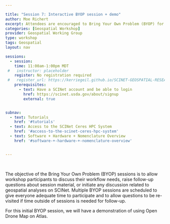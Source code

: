 ```yaml
---

title: "Session 7: Interactive BYOP session + demo"
author: Moe Richert
excerpt: Attendees are encouraged to Bring Your Own Problem (BYOP) for discussion and troubleshooting. A demonstation of using Open Drone Map on Atlas will be presented.   
categories: [Geospatial Workshop]  
provider: Geospatial Working Group
type: workshop
tags: Geospatial
layout: nav

sessions:
  - session: 
    time: 11:00am-1:00pm MDT
 #   instructor: placeholder
    register: No registration required
 #   register_url: https://kerriegeil.github.io/SCINET-GEOSPATIAL-RESEARCH-WG/
    prerequisites:
      - text: Have a SCINet account and be able to login 
        href: https://scinet.usda.gov/about/signup
        external: true


subnav:
  - text: Tutorials
    href: '#tutorials'
  - text: Access to the SCINet Ceres HPC System
    href: '#access-to-the-scinet-ceres-hpc-system'
  - text: Software + Hardware + Nomenclature Overview
    href: '#software-+-hardware-+-nomenclature-overview'


---
```


<br>

The objective of the Bring Your Own Problem (BYOP) sessions is to allow workshop participants to discuss their workflow needs, raise follow-up questions about session material, or initiate any discussion related to geospatial analyses on SCINet. Multiple BYOP sessions are scheduled to give everyone adequate time to participate and to allow questions to be re-visited if time outside of sessions is needed for follow-up. 

For this initial BYOP session, we will have a demonstration of using Open Drone Map on Atlas. 